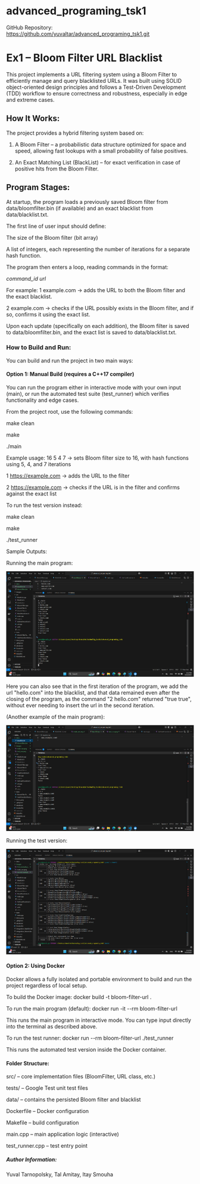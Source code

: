 # advanced_programing_tsk1
GitHub Repository: https://github.com/yuvaltar/advanced_programing_tsk1.git

# Ex1 – Bloom Filter URL Blacklist

This project implements a URL filtering system using a Bloom Filter to efficiently manage and query blacklisted URLs. It was built using SOLID object-oriented design principles and follows a Test-Driven Development (TDD) workflow to ensure correctness and robustness, especially in edge and extreme cases.

## How It Works:

The project provides a hybrid filtering system based on:

1. A Bloom Filter – a probabilistic data structure optimized for space and speed, allowing fast lookups with a small probability of false positives.

2. An Exact Matching List (BlackList) – for exact verification in case of positive hits from the Bloom Filter.

## Program Stages:

At startup, the program loads a previously saved Bloom filter from data/bloomfilter.bin (if available) and an exact blacklist from data/blacklist.txt.

The first line of user input should define:

The size of the Bloom filter (bit array)

A list of integers, each representing the number of iterations for a separate hash function.

The program then enters a loop, reading commands in the format:

*command_id* *url*

For example:
1 example.com → adds the URL to both the Bloom filter and the exact blacklist.

2 example.com → checks if the URL possibly exists in the Bloom filter, and if so, confirms it using the exact list.

Upon each update (specifically on each addition), the Bloom filter is saved to data/bloomfilter.bin, and the exact list is saved to data/blacklist.txt.

### How to Build and Run:

You can build and run the project in two main ways:

#### Option 1: Manual Build (requires a C++17 compiler)

You can run the program either in interactive mode with your own input (main), or run the automated test suite (test_runner) which verifies functionality and edge cases.

From the project root, use the following commands:

make clean

make

./main

Example usage: 16 5 4 7 → sets Bloom filter size to 16, with hash functions using 5, 4, and 7 iterations

1 https://example.com → adds the URL to the filter

2 https://example.com → checks if the URL is in the filter and confirms against the exact list

To run the test version instead:

make clean

make

./test_runner

Sample Outputs:

Running the main program:

![Alt text](images\first_example.png)

Here you can also see that in the first iteration of the program, we add the url "hello.com" into the blacklist, and that data remained even after the closing of the program, as the command "2 hello.com" returned "true true", without ever needing to insert the url in the second iteration.


(Another example of the main program):

![Alt text](images\second_example.png)

Running the test version:

![Alt text](images\test_runner.png)

#### Option 2: Using Docker

Docker allows a fully isolated and portable environment to build and run the project regardless of local setup.

To build the Docker image: 
docker build -t bloom-filter-url .

To run the main program (default): 
docker run -it --rm bloom-filter-url

This runs the main program in interactive mode. You can type input directly into the terminal as described above.

To run the test runner:
docker run --rm bloom-filter-url ./test_runner

This runs the automated test version inside the Docker container.

#### Folder Structure:

src/ – core implementation files (BloomFilter, URL class, etc.)

tests/ – Google Test unit test files

data/ – contains the persisted Bloom filter and blacklist

Dockerfile – Docker configuration

Makefile – build configuration

main.cpp – main application logic (interactive)

test_runner.cpp – test entry point

##### Author Information:

Yuval Tarnopolsky, 
Tal Amitay, 
Itay Smouha
